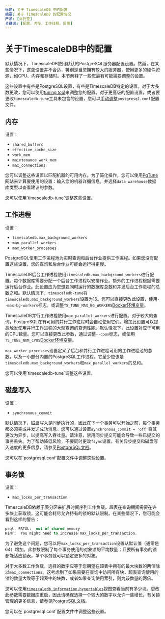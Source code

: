 ```yaml
---
标题: 关于 TimescaleDB 中的配置
摘要: 关于 TimescaleDB 的配置情况
产品: [自托管]
关键词: [配置，内存，工作线程，设置]
---
```



# 关于TimescaleDB中的配置

默认情况下，TimescaleDB使用默认的PostgreSQL服务器配置设置。然而，在某些情况下，这些设置并不合适，特别是当您拥有较大的服务器，使用更多的硬件资源，如CPU、内存和存储时。本节解释了一些您最有可能需要调整的设置。

这些设置中有些是PostgreSQL设置，有些是TimescaleDB特定的设置。对于大多数更改，您可以使用[tuning tool][tstune-conf]来调整您的配置。对于更高级的配置设置，或者要更改`timescaledb-tune`工具未包含的设置，您可以[手动调整][postgresql-conf]`postgresql.conf`配置文件。

## 内存

设置：

*   `shared_buffers`
*   `effective_cache_size`
*   `work_mem`
*   `maintenance_work_mem`
*   `max_connections`

您可以调整这些设置以匹配机器的可用内存。为了简化操作，您可以使用[PgTune][pgtune]网站来计算要使用的设置：输入您的机器详细信息，并选择`data warehouse`数据库类型以查看建议的参数。

<Highlight type="tip">
您可以使用`timescaledb-tune`调整这些设置。
</Highlight>

## 工作进程

设置：

*   `timescaledb.max_background_workers`
*   `max_parallel_workers`
*   `max_worker_processes`

PostgreSQL使用工作进程池为实时查询和后台作业提供工作进程。如果您没有配置这些设置，您的查询和后台作业可能会运行得更慢。

TimescaleDB后台工作进程使用`timescaledb.max_background_workers`进行配置。每个数据库需要分配一个后台工作进程以安排作业。额外的工作进程根据需要运行后台作业。此设置应为您想要同时运行的数据库总数和并发后台工作进程的总数之和。默认情况下，`timescaledb-tune`将`timescaledb.max_background_workers`设置为16。您可以直接更改此设置，使用`--max-bg-workers`标志，或调整`TS_TUNE_MAX_BG_WORKERS`[Docker环境变量][docker-conf]。

TimescaleDB并行工作进程使用`max_parallel_workers`进行配置。对于较大的查询，PostgreSQL在有可用的并行工作进程时会自动使用它们。增加此设置可以提高触发使用并行工作进程的大型查询的查询性能。默认情况下，此设置对应于可用的CPU数量。您可以直接更改此参数，通过调整`--cpus`标志，或使用`TS_TUNE_NUM_CPUS`[Docker环境变量][docker-conf]。

`max_worker_processes`设置定义了后台和并行工作进程可用的工作进程池的总数，以及一小部分内置的PostgreSQL工作进程。它至少应该是`timescaledb.max_background_workers`和`max_parallel_workers`的总和。

<Highlight type="tip">
您可以使用`timescaledb-tune`调整这些设置。
</Highlight>

## 磁盘写入

设置：

*   `synchronous_commit`

默认情况下，磁盘写入是同步执行的，因此在下一个事务可以开始之前，每个事务都必须完成并发送成功消息。您可以通过设置`synchronous_commit = 'off'`将其更改为异步，以提高写入吞吐量。请注意，禁用同步提交可能会导致一些已提交的事务丢失。为了帮助降低风险，不要同时更改`fsync`设置。有关异步提交和磁盘写入速度的更多信息，请参见[PostgreSQL文档][async-commit]。

<Highlight type="tip">
您可以在`postgresql.conf`配置文件中调整这些设置。
</Highlight>

## 事务锁

设置：

*   `max_locks_per_transaction`

TimescaleDB依赖于表分区来扩展时间序列工作负载。超表在查询期间需要在许多块上获取锁，这可能会耗尽允许持有的锁的默认限制。在某些情况下，您可能会看到这样的警告：

```sql
psql: FATAL:  out of shared memory
HINT:  You might need to increase max_locks_per_transaction.
```

为了避免这个问题，您可以将`max_locks_per_transaction`设置从默认值（通常是64）增加。此参数限制了每个事务使用的对象锁的平均数量；只要所有事务的锁都能适应锁表，单个事务就可以锁定更多的对象。

对于大多数工作负载，选择的数字应等于您期望在超表中拥有的最大块数的两倍除以`max_connections`。这考虑到了如果需要在查询中访问所有块，超表查询使用的锁的数量大致等于超表中的块数，或者如果查询使用索引，则为该数量的两倍。

您可以使用[`timescaledb_information.hypertables`][timescaledb_information-hypertables]视图查看当前有多少块。更改此参数需要数据库重启，因此请确保选择一个较大的数字以允许一些增长。有关锁管理的更多信息，请参见[PostgreSQL文档][lock-management]。

<Highlight type="tip">
您可以在`postgresql.conf`配置文件中调整这些设置。
</Highlight>

[async-commit]: https://www.postgresql.org/docs/current/static/wal-async-commit.html 
[timescaledb_information-hypertables]: /api/:currentVersion:/informational-views/hypertables
[docker-conf]: /self-hosted/:currentVersion:/configuration/docker-config
[lock-management]: https://www.postgresql.org/docs/current/static/runtime-config-locks.html 
[pgtune]: http://pgtune.leopard.in.ua/ 
[postgresql-conf]: /self-hosted/:currentVersion:/configuration/postgres-config
[tstune-conf]: /self-hosted/:currentVersion:/configuration/timescaledb-tune


[async-commit]: https://www.postgresql.org/docs/current/static/wal-async-commit.html
[timescaledb_information-hypertables]: /api/:currentVersion:/informational-views/hypertables
[docker-conf]: /self-hosted/:currentVersion:/configuration/docker-config
[lock-management]: https://www.postgresql.org/docs/current/static/runtime-config-locks.html
[pgtune]: http://pgtune.leopard.in.ua/
[postgresql-conf]: /self-hosted/:currentVersion:/configuration/postgres-config
[tstune-conf]: /self-hosted/:currentVersion:/configuration/timescaledb-tune
